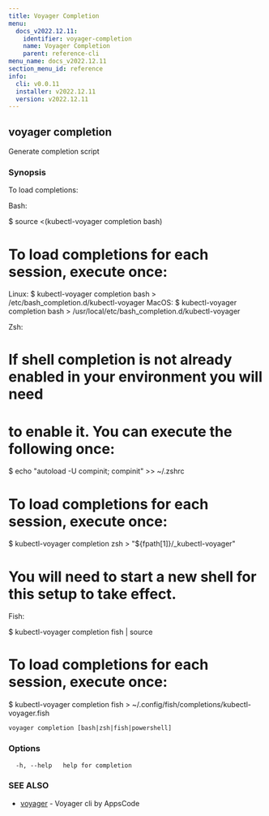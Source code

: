 ```yaml
---
title: Voyager Completion
menu:
  docs_v2022.12.11:
    identifier: voyager-completion
    name: Voyager Completion
    parent: reference-cli
menu_name: docs_v2022.12.11
section_menu_id: reference
info:
  cli: v0.0.11
  installer: v2022.12.11
  version: v2022.12.11
---
```


## voyager completion

Generate completion script

### Synopsis

To load completions:

Bash:

$ source <(kubectl-voyager completion bash)

# To load completions for each session, execute once:
Linux:
  $ kubectl-voyager completion bash > /etc/bash_completion.d/kubectl-voyager
MacOS:
  $ kubectl-voyager completion bash > /usr/local/etc/bash_completion.d/kubectl-voyager

Zsh:

# If shell completion is not already enabled in your environment you will need
# to enable it.  You can execute the following once:

$ echo "autoload -U compinit; compinit" >> ~/.zshrc

# To load completions for each session, execute once:
$ kubectl-voyager completion zsh > "${fpath[1]}/_kubectl-voyager"

# You will need to start a new shell for this setup to take effect.

Fish:

$ kubectl-voyager completion fish | source

# To load completions for each session, execute once:
$ kubectl-voyager completion fish > ~/.config/fish/completions/kubectl-voyager.fish


```
voyager completion [bash|zsh|fish|powershell]
```

### Options

```
  -h, --help   help for completion
```

### SEE ALSO

* [voyager](/docs/v2022.12.11/reference/cli/voyager)	 - Voyager cli by AppsCode

